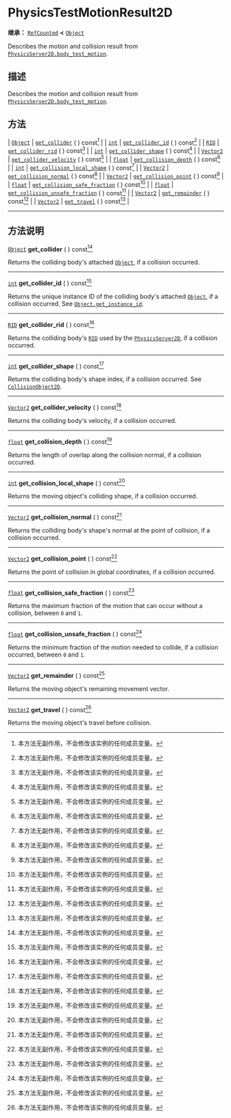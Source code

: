 <!-- ⚠ 请勿编辑本文件 ⚠ -->
<!-- 本文档使用脚本从 WeDot 引擎源码仓库生成。 -->
<!-- 生成脚本：https://github.com/WeDot-Engine/WeDot/tree/4.3/doc/tools/make_md.py； -->
<!-- 原文件：https://github.com/WeDot-Engine/WeDot/tree/4.3/doc/classes/PhysicsTestMotionResult2D.xml。 -->

<div id="_class_physicstestmotionresult2d"></div>

# PhysicsTestMotionResult2D

**继承：** [`RefCounted`](class_refcounted.md) **<** [`Object`](class_object.md)

Describes the motion and collision result from [`PhysicsServer2D.body_test_motion`](#class_physicsserver2d_method_body_test_motion).

## 描述

Describes the motion and collision result from [`PhysicsServer2D.body_test_motion`](#class_physicsserver2d_method_body_test_motion).

## 方法

| [`Object`](class_object.md)   | [`get_collider`](#class_physicstestmotionresult2d_method_get_collider) ( ) const[^const]                                   |
| [`int`](class_int.md)         | [`get_collider_id`](#class_physicstestmotionresult2d_method_get_collider_id) ( ) const[^const]                             |
| [`RID`](class_rid.md)         | [`get_collider_rid`](#class_physicstestmotionresult2d_method_get_collider_rid) ( ) const[^const]                           |
| [`int`](class_int.md)         | [`get_collider_shape`](#class_physicstestmotionresult2d_method_get_collider_shape) ( ) const[^const]                       |
| [`Vector2`](class_vector2.md) | [`get_collider_velocity`](#class_physicstestmotionresult2d_method_get_collider_velocity) ( ) const[^const]                 |
| [`float`](class_float.md)     | [`get_collision_depth`](#class_physicstestmotionresult2d_method_get_collision_depth) ( ) const[^const]                     |
| [`int`](class_int.md)         | [`get_collision_local_shape`](#class_physicstestmotionresult2d_method_get_collision_local_shape) ( ) const[^const]         |
| [`Vector2`](class_vector2.md) | [`get_collision_normal`](#class_physicstestmotionresult2d_method_get_collision_normal) ( ) const[^const]                   |
| [`Vector2`](class_vector2.md) | [`get_collision_point`](#class_physicstestmotionresult2d_method_get_collision_point) ( ) const[^const]                     |
| [`float`](class_float.md)     | [`get_collision_safe_fraction`](#class_physicstestmotionresult2d_method_get_collision_safe_fraction) ( ) const[^const]     |
| [`float`](class_float.md)     | [`get_collision_unsafe_fraction`](#class_physicstestmotionresult2d_method_get_collision_unsafe_fraction) ( ) const[^const] |
| [`Vector2`](class_vector2.md) | [`get_remainder`](#class_physicstestmotionresult2d_method_get_remainder) ( ) const[^const]                                 |
| [`Vector2`](class_vector2.md) | [`get_travel`](#class_physicstestmotionresult2d_method_get_travel) ( ) const[^const]                                       |

<!-- rst-class:: classref-section-separator -->

---

## 方法说明

<div id="_class_physicstestmotionresult2d_method_get_collider"></div>

[`Object`](class_object.md) **get_collider** ( ) const[^const]<div id="class_physicstestmotionresult2d_method_get_collider"></div>

Returns the colliding body's attached [`Object`](class_object.md), if a collision occurred.

<!-- rst-class:: classref-item-separator -->

---

<div id="_class_physicstestmotionresult2d_method_get_collider_id"></div>

[`int`](class_int.md) **get_collider_id** ( ) const[^const]<div id="class_physicstestmotionresult2d_method_get_collider_id"></div>

Returns the unique instance ID of the colliding body's attached [`Object`](class_object.md), if a collision occurred. See [`Object.get_instance_id`](#class_object_method_get_instance_id).

<!-- rst-class:: classref-item-separator -->

---

<div id="_class_physicstestmotionresult2d_method_get_collider_rid"></div>

[`RID`](class_rid.md) **get_collider_rid** ( ) const[^const]<div id="class_physicstestmotionresult2d_method_get_collider_rid"></div>

Returns the colliding body's [`RID`](class_rid.md) used by the [`PhysicsServer2D`](class_physicsserver2d.md), if a collision occurred.

<!-- rst-class:: classref-item-separator -->

---

<div id="_class_physicstestmotionresult2d_method_get_collider_shape"></div>

[`int`](class_int.md) **get_collider_shape** ( ) const[^const]<div id="class_physicstestmotionresult2d_method_get_collider_shape"></div>

Returns the colliding body's shape index, if a collision occurred. See [`CollisionObject2D`](class_collisionobject2d.md).

<!-- rst-class:: classref-item-separator -->

---

<div id="_class_physicstestmotionresult2d_method_get_collider_velocity"></div>

[`Vector2`](class_vector2.md) **get_collider_velocity** ( ) const[^const]<div id="class_physicstestmotionresult2d_method_get_collider_velocity"></div>

Returns the colliding body's velocity, if a collision occurred.

<!-- rst-class:: classref-item-separator -->

---

<div id="_class_physicstestmotionresult2d_method_get_collision_depth"></div>

[`float`](class_float.md) **get_collision_depth** ( ) const[^const]<div id="class_physicstestmotionresult2d_method_get_collision_depth"></div>

Returns the length of overlap along the collision normal, if a collision occurred.

<!-- rst-class:: classref-item-separator -->

---

<div id="_class_physicstestmotionresult2d_method_get_collision_local_shape"></div>

[`int`](class_int.md) **get_collision_local_shape** ( ) const[^const]<div id="class_physicstestmotionresult2d_method_get_collision_local_shape"></div>

Returns the moving object's colliding shape, if a collision occurred.

<!-- rst-class:: classref-item-separator -->

---

<div id="_class_physicstestmotionresult2d_method_get_collision_normal"></div>

[`Vector2`](class_vector2.md) **get_collision_normal** ( ) const[^const]<div id="class_physicstestmotionresult2d_method_get_collision_normal"></div>

Returns the colliding body's shape's normal at the point of collision, if a collision occurred.

<!-- rst-class:: classref-item-separator -->

---

<div id="_class_physicstestmotionresult2d_method_get_collision_point"></div>

[`Vector2`](class_vector2.md) **get_collision_point** ( ) const[^const]<div id="class_physicstestmotionresult2d_method_get_collision_point"></div>

Returns the point of collision in global coordinates, if a collision occurred.

<!-- rst-class:: classref-item-separator -->

---

<div id="_class_physicstestmotionresult2d_method_get_collision_safe_fraction"></div>

[`float`](class_float.md) **get_collision_safe_fraction** ( ) const[^const]<div id="class_physicstestmotionresult2d_method_get_collision_safe_fraction"></div>

Returns the maximum fraction of the motion that can occur without a collision, between `0` and `1`.

<!-- rst-class:: classref-item-separator -->

---

<div id="_class_physicstestmotionresult2d_method_get_collision_unsafe_fraction"></div>

[`float`](class_float.md) **get_collision_unsafe_fraction** ( ) const[^const]<div id="class_physicstestmotionresult2d_method_get_collision_unsafe_fraction"></div>

Returns the minimum fraction of the motion needed to collide, if a collision occurred, between `0` and `1`.

<!-- rst-class:: classref-item-separator -->

---

<div id="_class_physicstestmotionresult2d_method_get_remainder"></div>

[`Vector2`](class_vector2.md) **get_remainder** ( ) const[^const]<div id="class_physicstestmotionresult2d_method_get_remainder"></div>

Returns the moving object's remaining movement vector.

<!-- rst-class:: classref-item-separator -->

---

<div id="_class_physicstestmotionresult2d_method_get_travel"></div>

[`Vector2`](class_vector2.md) **get_travel** ( ) const[^const]<div id="class_physicstestmotionresult2d_method_get_travel"></div>

Returns the moving object's travel before collision.

[^virtual]: 本方法通常需要用户覆盖才能生效。
[^const]: 本方法无副作用，不会修改该实例的任何成员变量。
[^vararg]: 本方法除了能接受在此处描述的参数外，还能够继续接受任意数量的参数。
[^constructor]: 本方法用于构造某个类型。
[^static]: 调用本方法无需实例，可直接使用类名进行调用。
[^operator]: 本方法描述的是使用本类型作为左操作数的有效运算符。
[^bitfield]: 这个值是由下列位标志构成位掩码的整数。
[^void]: 无返回值。
